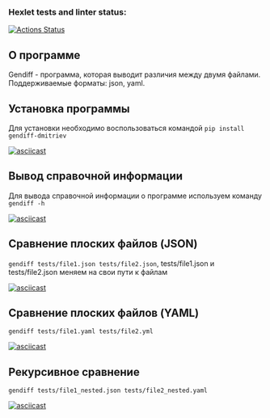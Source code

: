 ### Hexlet tests and linter status:
[![Actions Status](https://github.com/VAN4SH/python-project-50/actions/workflows/hexlet-check.yml/badge.svg)](https://github.com/VAN4SH/python-project-50/actions)

## О программе
Gendiff - программа, которая выводит различия между двумя файлами. Поддерживаемые форматы: json, yaml.

## Установка программы
Для установки необходимо воспользоваться командой ```pip install gendiff-dmitriev```

[![asciicast](https://asciinema.org/a/fjAxFqqX8dgrdPfLIWZDUJSdO.svg)](https://asciinema.org/a/fjAxFqqX8dgrdPfLIWZDUJSdO)

## Вывод справочной информации
Для вывода справочной информации о программе используем команду ```gendiff -h```

[![asciicast](https://asciinema.org/a/RLWKUHl3vyIXd6LzBOzWyX4ch.svg)](https://asciinema.org/a/RLWKUHl3vyIXd6LzBOzWyX4ch)

## Сравнение плоских файлов (JSON)
```gendiff tests/file1.json tests/file2.json```, tests/file1.json и tests/file2.json меняем на свои пути к файлам

[![asciicast](https://asciinema.org/a/CFbKKnaDtuPad2J9ojhXOHp0v.svg)](https://asciinema.org/a/CFbKKnaDtuPad2J9ojhXOHp0v)

## Сравнение плоских файлов (YAML)
```gendiff tests/file1.yaml tests/file2.yml```

[![asciicast](https://asciinema.org/a/xAzCeNBwS8sJu8Umuiw3VY5YM.svg)](https://asciinema.org/a/xAzCeNBwS8sJu8Umuiw3VY5YM)

## Рекурсивное сравнение
```gendiff tests/file1_nested.json tests/file2_nested.yaml```

[![asciicast](https://https://asciinema.org/a/yy2b1cve3WyrNyNnLlqCsavVL.svg)](https://asciinema.org/a/yy2b1cve3WyrNyNnLlqCsavVL)


